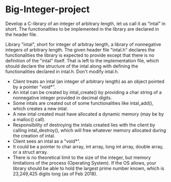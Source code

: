 # Big-Integer-project
Develop a C-library of an integer of arbitrary length, let us call it as “intal” in short. 
The functionalities to be implemented in the library are declared in the header file.

Library "intal", short for integer of arbitray length, a library of nonnegative integers of 
arbitrary length. The given header file "intal.h" declares the functionalities the library is 
expected to provide except that there is no definition of the "intal" itself. That is left to
the implementation file, which should declare the structure of the intal along with defining
the functionalities declared in intal.h. Don't modify intal.h. 

- Client treats an intal (an integer of arbitrary length) as an object pointed by a pointer "void*".
- An intal can be created by intal_create() by providing a char string of a nonnegative integer provided in decimal digits. 
- Some intals are created out of some functionalities like intal_add(), which creates a new intal. 
- A new intal created must have allocated a dynamic memory (may be by a malloc() call). 
- Responsibility of destroying the intals created lies with the client by calling intal_destroy(), which will free whatever memory allocated during the creation of intal.
- Client sees an intal as a "void*". 
- It could be a pointer to char array, int array, long int array, double array, or a struct array. 
- There is no theoretical limit to the size of the integer, but memory limitations of the process (Operating System). If the OS allows, your library should be able to hold the largest prime number known, which is 23,249,425 digits long (as of Feb 2018).
